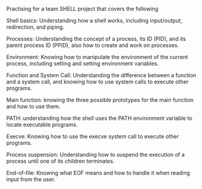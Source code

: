 Practising for a team SHELL project that covers the following

Shell basics: Understanding how a shell works, including input/output, redirection, and piping.

Processes: Understanding the concept of a process, its ID (PID), and its parent process ID (PPID), also how to create and work on processes.

Environment: Knowing how to manipulate the environment of the current process, including setting and setting environment variables.

Function and System Call: Understanding the difference between a function and a system call, and knowing how to use system calls to execute other programs.

Main function: knowing the three possible prototypes for the main function and how to use them.

PATH: understanding how the shell uses the PATH environment variable to locate executable programs.

Execve: Knowing how to use the execve system call to execute other programs.

Process suspension: Understanding how to suspend the execution of a process until one of its children terminates.

End-of-file: Knowing what EOF means and how to handle it when reading input from the user.
